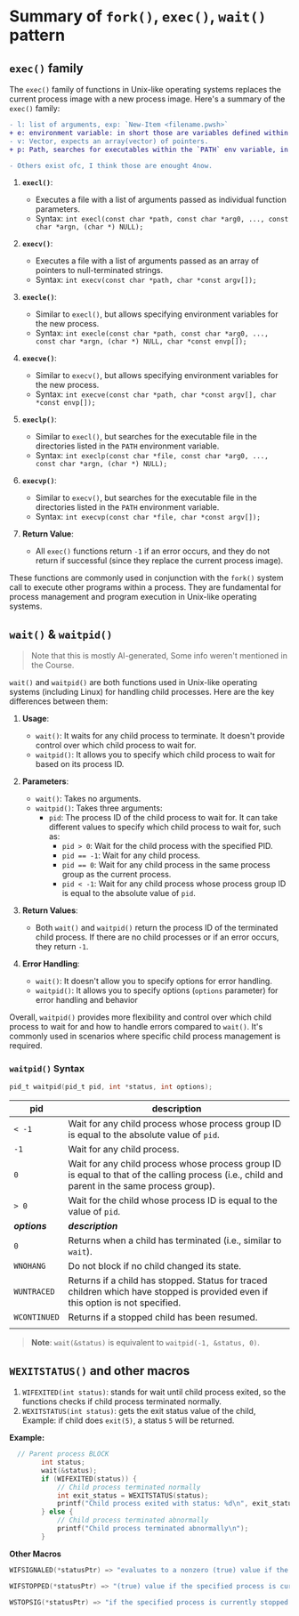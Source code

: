# Summary of `fork()`, `exec()`, `wait()` pattern
## `exec()` family
The `exec()` family of functions in Unix-like operating systems replaces the current process image with a new process image. Here's a summary of the `exec()` family:
```diff
- l: list of arguments, exp: `New-Item <filename.pwsh>`
+ e: environment variable: in short those are variables defined within your system, (search how to hide secrets in env vars)
- v: Vector, expects an array(vector) of pointers.
+ p: Path, searches for executables within the `PATH` env variable, in other words, search executables in a place that has `ls`, `mkdir`,`gcc`, executables

- Others exist ofc, I think those are enought 4now.
```
1. **`execl()`**:
   - Executes a file with a list of arguments passed as individual function parameters.
   - Syntax: `int execl(const char *path, const char *arg0, ..., const char *argn, (char *) NULL);`

2. **`execv()`**:
   - Executes a file with a list of arguments passed as an array of pointers to null-terminated strings.
   - Syntax: `int execv(const char *path, char *const argv[]);`

3. **`execle()`**:
   - Similar to `execl()`, but allows specifying environment variables for the new process.
   - Syntax: `int execle(const char *path, const char *arg0, ..., const char *argn, (char *) NULL, char *const envp[]);`

4. **`execve()`**:
   - Similar to `execv()`, but allows specifying environment variables for the new process.
   - Syntax: `int execve(const char *path, char *const argv[], char *const envp[]);`

5. **`execlp()`**:
   - Similar to `execl()`, but searches for the executable file in the directories listed in the `PATH` environment variable.
   - Syntax: `int execlp(const char *file, const char *arg0, ..., const char *argn, (char *) NULL);`

6. **`execvp()`**:
   - Similar to `execv()`, but searches for the executable file in the directories listed in the `PATH` environment variable.
   - Syntax: `int execvp(const char *file, char *const argv[]);`

7. **Return Value**:
   - All `exec()` functions return `-1` if an error occurs, and they do not return if successful (since they replace the current process image).

These functions are commonly used in conjunction with the `fork()` system call to execute other programs within a process. They are fundamental for process management and program execution in Unix-like operating systems.

## `wait()` & `waitpid()`
> Note that this is mostly AI-generated, Some info weren't mentioned in the Course.

`wait()` and `waitpid()` are both functions used in Unix-like operating systems (including Linux) for handling child processes. Here are the key differences between them:

1. **Usage**:
   - `wait()`: It waits for any child process to terminate. It doesn't provide control over which child process to wait for.
   - `waitpid()`: It allows you to specify which child process to wait for based on its process ID.

2. **Parameters**:
   - `wait()`: Takes no arguments.
   - `waitpid()`: Takes three arguments:
     - `pid`: The process ID of the child process to wait for. It can take different values to specify which child process to wait for, such as:
       - `pid > 0`: Wait for the child process with the specified PID.
       - `pid == -1`: Wait for any child process.
       - `pid == 0`: Wait for any child process in the same process group as the current process.
       - `pid < -1`: Wait for any child process whose process group ID is equal to the absolute value of `pid`.

3. **Return Values**:
   - Both `wait()` and `waitpid()` return the process ID of the terminated child process. If there are no child processes or if an error occurs, they return `-1`.

4. **Error Handling**:
   - `wait()`: It doesn't allow you to specify options for error handling.
   - `waitpid()`: It allows you to specify options (`options` parameter) for error handling and behavior

Overall, `waitpid()` provides more flexibility and control over which child process to wait for and how to handle errors compared to `wait()`. It's commonly used in scenarios where specific child process management is required.

### `waitpid()` Syntax
```c
pid_t waitpid(pid_t pid, int *status, int options);
```


| **pid**       | **description**                                                                                                                               |
| ------------- | --------------------------------------------------------------------------------------------------------------------------------------------- |
| `< -1`        | Wait for any child process whose process group ID is equal to the absolute value of `pid`.                                                    |
| `-1`          | Wait for any child process.                                                                                                                   |
| `0`           | Wait for any child process whose process group ID is equal to that of the calling process (i.e., child and parent in the same process group). |
| `> 0`         | Wait for the child whose process ID is equal to the value of `pid`.                                                                           |
| ***options*** | ***description***                                                                                                                             |
| `0`           | Returns when a child has terminated (i.e., similar to `wait`).                                                                                |
| `WNOHANG`     | Do not block if no child changed its state.                                                                                                   |
| `WUNTRACED`   | Returns if a child has stopped. Status for traced children which have stopped is provided even if this option is not specified.               |
| `WCONTINUED`  | Returns if a stopped child has been resumed.                                                                                                  |
|               |                                                                                                                                               |
 >**Note**:
 >  `wait(&status)` is equivalent to `waitpid(-1, &status, 0)`.         


## `WEXITSTATUS()` and other macros
1. `WIFEXITED(int status)`: stands for wait until child process exited, so the functions checks if child process terminated normally.
2. `WEXITSTATUS(int status)`: gets the exit status value of the child, Example: if child does `exit(5)`, a status `5` will be returned.

**Example:**
```c
  // Parent process BLOCK
        int status;
        wait(&status);
        if (WIFEXITED(status)) {
            // Child process terminated normally
            int exit_status = WEXITSTATUS(status);
            printf("Child process exited with status: %d\n", exit_status);
        } else {
            // Child process terminated abnormally
            printf("Child process terminated abnormally\n");
        }
``` 

**Other Macros**
```c
WIFSIGNALED(*statusPtr) => "evaluates to a nonzero (true) value if the specified process terminated because of an unhandled signal. • WTERMSIG(*statusPtr) if the specified process is ended by an unhandled signal, this macro evaluates to the number of that signal."

WIFSTOPPED(*statusPtr) => "(true) value if the specified process is currently stopped but not terminated."

WSTOPSIG(*statusPtr) => "if the specified process is currently stopped but not terminated, then this macro evaluates to the number of the signal that caused the process to stop"
```
